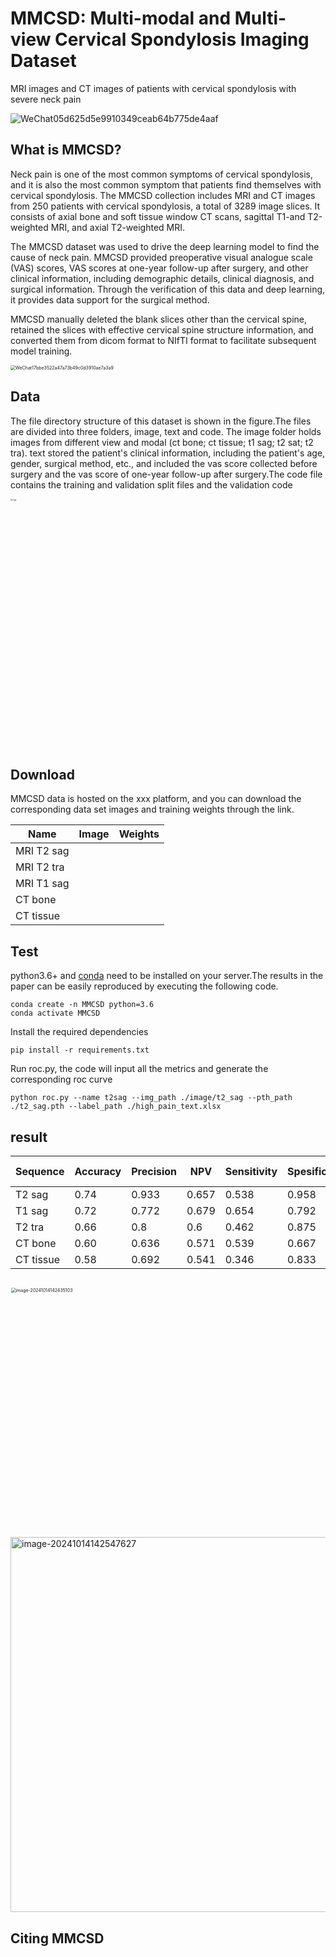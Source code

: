 # MMCSD: Multi-modal and Multi-view Cervical Spondylosis Imaging Dataset

MRI images and CT images of patients with cervical spondylosis with severe neck pain



![WeChat05d625d5e9910349ceab64b775de4aaf](./assets/WeChat05d625d5e9910349ceab64b775de4aaf.jpg)

## What is MMCSD?

Neck pain is one of the most common symptoms of cervical spondylosis, and it is also the most common symptom that patients find themselves with cervical spondylosis. The MMCSD collection includes MRI and CT images from 250 patients with cervical spondylosis, a total of 3289 image slices. It consists of axial bone and soft tissue window CT scans, sagittal T1-and T2-weighted MRI, and axial T2-weighted MRI.

The MMCSD dataset was used to drive the deep learning model to find the cause of neck pain. MMCSD provided preoperative visual analogue scale (VAS) scores, VAS scores at one-year follow-up after surgery, and other clinical information, including demographic details, clinical diagnosis, and surgical information. Through the verification of this data and deep learning, it provides data support for the surgical method.

MMCSD manually deleted the blank slices other than the cervical spine, retained the slices with effective cervical spine structure information, and converted them from dicom format to NIfTI format to facilitate subsequent model training.

<img src="./assets/WeChat17bbe3522a47a73b49c0d3910ae7a3a9.jpg" alt="WeChat17bbe3522a47a73b49c0d3910ae7a3a9" style="zoom:50%;" />

## Data

The file directory structure of this dataset is shown in the figure.The files are divided into three folders, image, text and code. The image folder holds images from different view and modal (ct bone; ct tissue; t1 sag; t2 sat; t2 tra). text stored the patient's clinical information, including the patient's age, gender, surgical method, etc., and included the vas score collected before surgery and the vas score of one-year follow-up after surgery.The code file contains the training and validation split files and the validation code

<img src="./assets/Fig4.png" width='2000' alt="Fig4" style="zoom: 20%;" />



## Download

MMCSD data is hosted on the xxx platform, and you can download the corresponding data set images and training weights through the link.

| Name       | Image | Weights |
| ---------- | ----- | ------- |
| MRI T2 sag |       |         |
| MRI T2 tra |       |         |
| MRI T1 sag |       |         |
| CT bone    |       |         |
| CT tissue  |       |         |

## Test

python3.6+ and [conda](https://anaconda.org/) need to be installed on your server.The results in the paper can be easily reproduced by executing the following code.

```shell
conda create -n MMCSD python=3.6
conda activate MMCSD
```

Install the required dependencies

```shell
pip install -r requirements.txt
```

Run roc.py, the code will input all the metrics and generate the corresponding roc curve

```shell
python roc.py --name t2sag --img_path ./image/t2_sag --pth_path ./t2_sag.pth --label_path ./high_pain_text.xlsx
```

## result

| **Sequence** | **Accuracy** | **Precision** | **NPV** | **Sensitivity** | **Spesificity** | **F1  Score** | **AUC** |
| ------------ | ------------ | ------------- | ------- | --------------- | --------------- | ------------- | ------- |
| T2 sag       | 0.74         | 0.933         | 0.657   | 0.538           | 0.958           | 0.683         | 0.748   |
| T1 sag       | 0.72         | 0.772         | 0.679   | 0.654           | 0.792           | 0.708         | 0.723   |
| T2 tra       | 0.66         | 0.8           | 0.6     | 0.462           | 0.875           | 0.585         | 0.668   |
| CT bone      | 0.60         | 0.636         | 0.571   | 0.539           | 0.667           | 0.583         | 0.603   |
| CT tissue    | 0.58         | 0.692         | 0.541   | 0.346           | 0.833           | 0.461         | 0.589   |

## 





<img src="./assets/image-20241014142435103-8887078.png" width='800' alt="image-20241014142435103" style="zoom: 50%;" />



<img src="./assets/image-20241014142547627-8887150.png" width='600' alt="image-20241014142547627"  />

## Citing MMCSD
